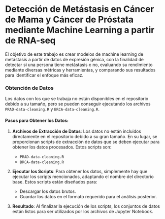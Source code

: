 # Detección de Metástasis en Cáncer de Mama y Cáncer de Próstata mediante Machine Learning a partir de RNA-seq
El objetivo de este trabajo es crear modelos de machine learning de metástasis a partir de datos de expresión génica, con la finalidad de detectar si una persona tiene metástasis o no,  evaluando su rendimiento mediante diversas métricas y herramientas, y comparando sus resultados para identificar el enfoque más eficaz.

### Obtención de Datos

Los datos con los que se trabaja no están disponibles en el repositorio debido a su tamaño, pero se pueden conseguir ejecutando los archivos `PRAD-data-cleaning.R` y `BRCA-data-cleaning.R`.

#### Pasos para Obtener los Datos:

1. **Archivos de Extracción de Datos**: Los datos no están incluidos directamente en el repositorio debido a su gran tamaño. En su lugar, se proporcionan scripts de extracción de datos que se deben ejecutar para obtener los datos procesados. Estos scripts son:
   - `PRAD-data-cleaning.R`
   - `BRCA-data-cleaning.R`

2. **Ejecutar los Scripts**: Para obtener los datos, simplemente hay que ejecutar los scripts mencionados, adaptando el nombre del directorio base. Estos scripts están diseñados para:
   - Descargar los datos brutos.
   - Guardar los datos en el formato requerido para el análisis posterior.

3. **Resultado**: Al finalizar la ejecución de los scripts, los conjuntos de datos están listos para ser utilizados por los archivos de Jupyter Notebook.
